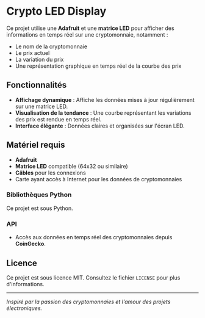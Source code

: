 # Crypto LED Display

Ce projet utilise une **Adafruit** et une **matrice LED** pour afficher des informations en temps réel sur une cryptomonnaie, notamment :

- Le nom de la cryptomonnaie
- Le prix actuel
- La variation du prix
- Une représentation graphique en temps réel de la courbe des prix

## Fonctionnalités

- **Affichage dynamique** : Affiche les données mises à jour régulièrement sur une matrice LED.
- **Visualisation de la tendance** : Une courbe représentant les variations des prix est rendue en temps réel.
- **Interface élégante** : Données claires et organisées sur l'écran LED.

## Matériel requis

- **Adafruit**
- **Matrice LED** compatible (64x32 ou similaire)
- **Câbles** pour les connexions
- Carte ayant accès à Internet pour les données de cryptomonnaies

### Bibliothèques Python

Ce projet est sous Python.

### API

- Accès aux données en temps réel des cryptomonnaies depuis **CoinGecko**.

## Licence

Ce projet est sous licence MIT. Consultez le fichier `LICENSE` pour plus d'informations.

---

*Inspiré par la passion des cryptomonnaies et l'amour des projets électroniques.*
